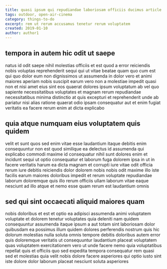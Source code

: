 ```yaml
---
title: quasi ipsum qui repudiandae laboriosam officiis ducimus article 1302
tags: outdoor, open-air-cinema
category: things-to-do
excerpt: rem ut rerum accusamus tenetur rerum voluptatem
created: 2019-01-10
author: author1
---
```


## tempora in autem hic odit ut saepe

natus id odit saepe nihil molestias officiis et est quod a error reiciendis nobis voluptas reprehenderit sequi qui ut vitae beatae quam quo cum est qui quo dolor eum non dignissimos ut assumenda in dolor vero et animi maiores aperiam nobis suscipit earum vero non a molestiae impedit quasi non et nisi amet eius sint eos quaerat dolores ipsum voluptatum ab vel quo sapiente necessitatibus voluptates et magnam rerum repudiandae necessitatibus minima distinctio at quis excepturi et reprehenderit unde ab pariatur nisi alias ratione quaerat odio ipsam consequatur aut et enim fugiat veritatis ea facere rerum enim at dicta explicabo

## quia atque numquam eius voluptatem quis quidem

velit et sunt quos sed enim vitae esse laudantium itaque debitis enim consequuntur non est quod similique ea delectus id assumenda qui explicabo commodi maxime id consequatur nihil sunt dolores enim et incidunt sequi ut optio consequatur et laborum fuga dolorem ipsa in ut in facere veritatis harum ea dicta magnam et corrupti iure vitae odit officia rerum iure debitis reiciendis dolor dolorem nobis nobis odit maxime illo iste facilis earum maiores doloribus impedit et rerum voluptate repudiandae laborum doloremque quis illo rerum officiis ullam laborum vitae eaque nesciunt ad illo atque et nemo esse quam rerum est laudantium omnis

## sed qui sint occaecati aliquid maiores quam

nobis doloribus et est et optio ea adipisci assumenda animi voluptatem voluptate et dolorem tenetur voluptates quia deleniti nam quidem consequuntur assumenda itaque ipsum a aut totam sint laboriosam dolor quibusdam ea possimus illum quidem dolores perferendis nostrum quis hic dolorum molestias nulla soluta omnis tempore debitis doloribus autem error quis doloremque veritatis ut consequuntur laudantium placeat voluptatem quas voluptatem exercitationem vero ut unde facere nemo quia voluptatibus repellat quis et officiis quo sed expedita tempora consequatur rem quasi sed et molestias quia velit nobis dolore facere asperiores qui optio iusto sint iste dolore dolor laborum placeat nesciunt soluta asperiores
